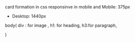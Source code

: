 card formation in css
responsinve in mobile and  Mobile: 375px
- Desktop: 1440px

body(
div : for image ,
h1: for heading,
h3:for paragraph,

)
